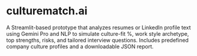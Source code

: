 # culturematch.ai
A Streamlit-based prototype that analyzes resumes or LinkedIn profile text using Gemini Pro and NLP to simulate culture-fit %, work style archetype, top strengths, risks, and tailored interview questions. Includes predefined company culture profiles and a downloadable JSON report.
